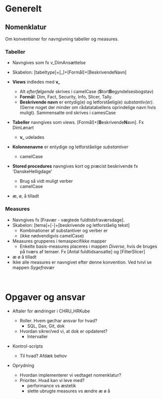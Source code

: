 # Generelt

##	Nomenklatur
Om konventioner for navngivning tabeller og measures. 


### Tabeller
- Navngives som fx v_DimAnsættelse
- Skabelon: [tabeltype]+[\_]+[Formål]+[BeskrivendeNavn]
- **Views** indledes med __v\___ 
  - Alt *efterfølgende* skrives i camelCase (**S**tort**B**egyndelsesbogstav)
  - **Formål**: Dim, Fact, Security, Info, Slicer, Tally.
  - **Beskrivende navn** er entydig(e) og letforståelig(e) *substantiv(er)*. (Gerne noget der minder om rådatatabellens oprindelige navn hvis muligt). Sammensatte ord skrives i camesCase

- **Tabeller** navngives som views. [Formål]+[**B**eskrivende**N**avn]. Fx DimLønart
  - __v\___ udelades

- **Kolonnenavne** er entydige og letforståelige *substantiver*
  - camelCase

- **Stored procedures** navngives kort og præcist beskrivende fx 'DanskeHelligdage'
  - Brug så vidt muligt verber
  - camelCase

- æ, ø, å tilladt


### Measures
- Navngives fx [Fravær - vægtede fuldtidsfraværsdage]. 
- Skabelon: [tema]+[-]+[beskrivende og letforståelig tekst]
  - Kombinationer af substantiver og verber er
  - (ikke nødvendigvis camelCase)
- Measures grupperes i temaspecifikke mapper
  - Enkelte basis-measures placeres i mappen _Diverse_, hvis de bruges på tværs af temaer. Fx [Antal fuldtidsansatte] og [FilterSlicer]
- æ ø å tilladt
- Ikke alle measures er navngivet efter denne konvention. Ved tvivl se mappen _Sygefravær_
<br>



#	Opgaver og ansvar

- Aftaler for ændringer i CHRU_HRKube
  - Roller. Hvem gør/har ansvar for hvad?
    - SQL, Dax, Git, dok
  - Hvordan sikrer/ved vi, at dok er opdateret?  
    - Intervaller

- Kontrol-scripts
  - Til hvad? Afdæk behov

- Oprydning
  - Hvordan implementerer vi vedtaget nomenklatur?
  - Prioriter. Hvad kan vi leve med?
    - performance vs æstetik
    - slette ubrugte measures vs ændre æ ø å 

